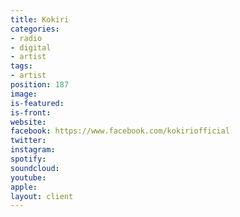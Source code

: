 ```yaml
---
title: Kokiri
categories:
- radio
- digital
- artist
tags:
- artist
position: 187
image: 
is-featured: 
is-front: 
website: 
facebook: https://www.facebook.com/kokiriofficial
twitter: 
instagram: 
spotify: 
soundcloud: 
youtube: 
apple: 
layout: client
---
```



